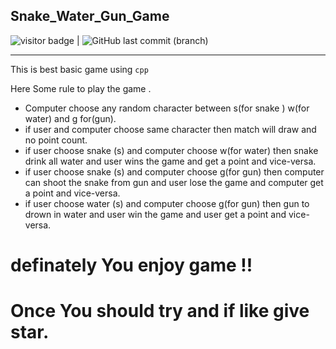 

## Snake_Water_Gun_Game

<img src= "https://visitor-badge.laobi.icu/badge?page_id=201851019-iiitv/Snake_Water_Gun_Game" alt="visitor badge"/> |  ![GitHub last commit (branch)](https://img.shields.io/github/last-commit/201851019-iiitv/Snake_Water_Gun_Game/master)


 ------
This is best basic game using `cpp`


Here Some rule   to play the game .

- Computer choose any random  character between s(for snake )  w(for water) and g for(gun).
-  if user and  computer choose same character then match will draw and no point count.
- if user choose  snake (s) and computer choose w(for water) then snake drink all water and user wins the game and get a point and vice-versa.
-  if user choose  snake (s) and computer choose g(for gun) then  computer can shoot the snake  from gun and user lose the game and  computer get a point and vice-versa.
-  if user choose  water (s) and computer choose g(for gun) then gun to drown in water and user win  the game and  user get a point and vice-versa.

# definately  You enjoy game !! 
#  Once  You should try and if like give star.






